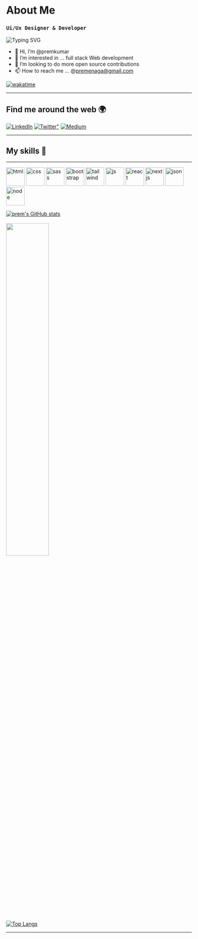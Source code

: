 # About Me

### `Ui/Ux Designer & Developer `

![Typing SVG](https://readme-typing-svg.herokuapp.com?font=Source+Code+Pro&size=26&color=02F75D&width=700&lines=I+am+a+Frontend+React+%2F+Next+js+Developer;Enthusiastic+in+UI+%2F+UX+designing;Love+to+Contribute+for+Open+Source+Projects;Love+to+read+%2F+write+Blogs;Good+at+Problem+Solving)

- 👋 Hi, I’m @premkumar
- 👀 I’m interested in ... full stack Web development
- 💞️ I’m looking to do more open source contributions
- 📫 How to reach me ... @premenaga@gmail.com

[![wakatime](https://wakatime.com/badge/user/e0fbdffd-b30e-47b9-aba0-8f72b8d78595.svg)](https://wakatime.com/@e0fbdffd-b30e-47b9-aba0-8f72b8d78595)

---

## Find me around the web 🌍

<div align="left">
  <a href="https://www.linkedin.com/in/prem-kumar-45763814b/"><img alt="LinkedIn" src="https://img.shields.io/badge/linkedin-%230077B5.svg?style=for-the-badge&logo=linkedin&logoColor=white"/></a>
 <a href="https://twitter.com/prem_shetty_"><img alt=Twitter" src="https://img.shields.io/badge/Twitter-%230077B5.svg?style=for-the-badge&logo=Twitter&logoColor=#1DA1F2"/></a>
<a href="https://dev.to/prems5"> <img alt="Medium" src="https://img.shields.io/badge/dev.to-0A0A0A?style=for-the-badge&logo=dev.to&logoColor=white"/></a>

</div>

---

## My skills 🚀

---
<p>
<img src='https://user-images.githubusercontent.com/40886278/175326431-d7b88997-8695-423f-891d-5eed05b715de.png' width='50' height='50' alt='html' />
<img src='https://user-images.githubusercontent.com/40886278/175326996-1af0f139-fe9b-4f1d-b97c-395d715c92f2.png' width='50' height='50' alt='css' />
<img src='https://user-images.githubusercontent.com/40886278/175327171-21ed80d9-37ba-4056-9e18-8d2238ebbef8.png' width='50' height='50' alt='sass' />
<img src='https://user-images.githubusercontent.com/40886278/175327329-98f4e9ad-7e1b-4e55-91f7-ec07786fd939.png' width='50' height='50' alt='bootstrap' />
<img src='https://user-images.githubusercontent.com/40886278/175328790-f03e7e46-58ea-4390-adfa-b9e6974a7f2c.png' width='50' height='50' alt='tailwind' />
<img src='https://user-images.githubusercontent.com/40886278/175329048-ec8f7de8-e8e8-430d-9bb2-698793faa606.png' width='50' height='50' alt='js' />
<img src='https://user-images.githubusercontent.com/40886278/175329318-d5fa7b64-3ce5-422d-9ba6-5b79d3b83c12.png' width='50' height='50' alt='react' />
<img src='https://user-images.githubusercontent.com/40886278/175329821-ec64e7b3-934f-4482-a7fe-b1d499536b12.png' width='50' height='50' alt='next js' />
<img src='https://user-images.githubusercontent.com/40886278/175330032-152f61ce-6aae-44bb-b89e-ba86c0714485.png' width='50' height='50' alt='json' />
<img src='https://user-images.githubusercontent.com/40886278/175330254-0c285bfb-0092-4acb-bd43-5829f27eec52.png' width='50' height='50' alt='node' />
   </p>
   
[![prem's GitHub stats](https://github-readme-stats.vercel.app/api?username=premshetty&count_private=true&show_icons=true&theme=dark)]('https://premshetty.github.io/Portfolio/')
<br >  
<img width="48%" src="https://github-readme-streak-stats.herokuapp.com/?user=premshetty&theme=tokyonight" />
<br >

[![Top Langs](https://github-readme-stats.vercel.app/api/top-langs/?username=premshetty&theme=tokyonight)]('https://premshetty.github.io/ttraveller/')

---

<!---
premshetty/premshetty is a ✨ special ✨ repository because its `README.md` (this file) appears on your GitHub profile.
You can click the Preview link to take a look at your changes.
--->
